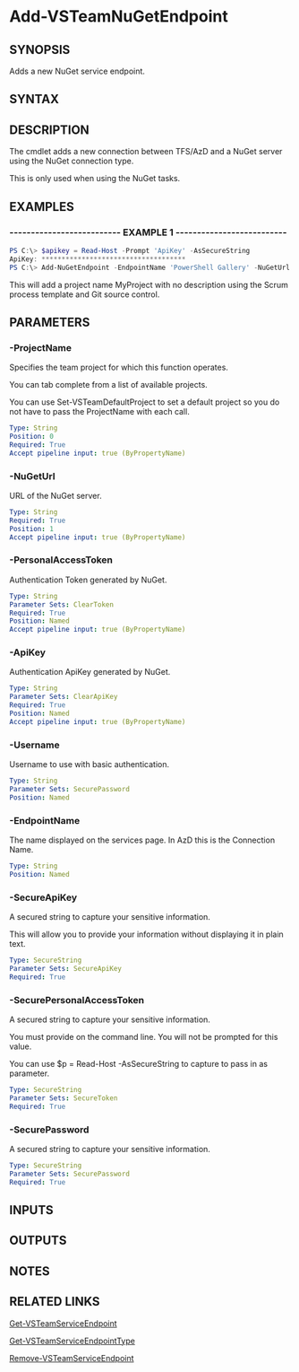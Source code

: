 


# Add-VSTeamNuGetEndpoint

## SYNOPSIS

Adds a new NuGet service endpoint.

## SYNTAX

## DESCRIPTION

The cmdlet adds a new connection between TFS/AzD and a NuGet server using the NuGet connection type.

This is only used when using the NuGet tasks.

## EXAMPLES

### -------------------------- EXAMPLE 1 --------------------------

```PowerShell
PS C:\> $apikey = Read-Host -Prompt 'ApiKey' -AsSecureString
ApiKey: ************************************
PS C:\> Add-NuGetEndpoint -EndpointName 'PowerShell Gallery' -NuGetUrl 'https://www.powershellgallery.com/api/v2/package' -SecureApiKey $apikey
```

This will add a project name MyProject with no description using the Scrum process
template and Git source control.

## PARAMETERS

### -ProjectName

Specifies the team project for which this function operates.

You can tab complete from a list of available projects.

You can use Set-VSTeamDefaultProject to set a default project so
you do not have to pass the ProjectName with each call.

```yaml
Type: String
Position: 0
Required: True
Accept pipeline input: true (ByPropertyName)
```

### -NuGetUrl

URL of the NuGet server.

```yaml
Type: String
Required: True
Position: 1
Accept pipeline input: true (ByPropertyName)
```

### -PersonalAccessToken

Authentication Token generated by NuGet.

```yaml
Type: String
Parameter Sets: ClearToken
Required: True
Position: Named
Accept pipeline input: true (ByPropertyName)
```

### -ApiKey

Authentication ApiKey generated by NuGet.

```yaml
Type: String
Parameter Sets: ClearApiKey
Required: True
Position: Named
Accept pipeline input: true (ByPropertyName)
```

### -Username

Username to use with basic authentication.

```yaml
Type: String
Parameter Sets: SecurePassword
Position: Named
```

### -EndpointName

The name displayed on the services page.
In AzD this is the Connection Name.

```yaml
Type: String
Position: Named
```

### -SecureApiKey

A secured string to capture your sensitive information.

This will allow you to provide your information without displaying it in plain text.

```yaml
Type: SecureString
Parameter Sets: SecureApiKey
Required: True
```

### -SecurePersonalAccessToken

A secured string to capture your sensitive information.

You must provide on the command line. You will not be prompted for this value.

You can use $p = Read-Host -AsSecureString to capture to pass in as parameter.

```yaml
Type: SecureString
Parameter Sets: SecureToken
Required: True
```

### -SecurePassword

A secured string to capture your sensitive information.

```yaml
Type: SecureString
Parameter Sets: SecurePassword
Required: True
```

## INPUTS

## OUTPUTS

## NOTES

## RELATED LINKS

[Get-VSTeamServiceEndpoint](Get-VSTeamServiceEndpoint.md)

[Get-VSTeamServiceEndpointType](Get-VSTeamServiceEndpointType.md)

[Remove-VSTeamServiceEndpoint](Remove-VSTeamServiceEndpoint.md)

